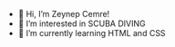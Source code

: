 - 👋 Hi, I’m Zeynep Cemre!
- 👀 I’m interested in SCUBA DIVING
- 🌱 I’m currently learning HTML and CSS
 

<!---
cemredemrc/cemredemrc is a ✨ special ✨ repository because its `README.md` (this file) appears on your GitHub profile.
You can click the Preview link to take a look at your changes.
--->
